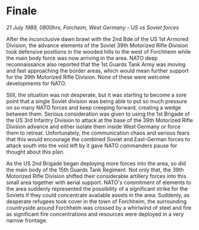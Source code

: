 # Finale

*21 July 1989, 0800hrs, Forcheim, West Germany - US vs Soviet forces*



After the inconclusive dawn brawl with the 2nd Bde of the US 1st Armored Division, the advance elements of the Soviet 39th Motorized Rifle Division took defensive positions in the wooded hills to the west of Forchheim while the main body force was now arriving in the area. NATO deep reconnaissance also reported that the 1st Guards Tank Army was moving and fast approaching the border areas, which would mean further support for the 39th Motorized Rifle Division. None of these were welcome developments for NATO.  

Still, the situation was not desperate, but it was starting to become a sore point that a single Soviet division was being able to put so much pressure on so many NATO forces and keep creeping forward, creating a wedge between them. Serious consideration was given to using the 1st Brigade of the US 3rd Infantry Division to attack at the base of the 39th Motorized Rifle Division advance and either isolate them inside West Germany or force them to retreat. Unfortunately, the communication chaos and serious fears that this would encourage the combined Soviet and East-German forces to attack south into the void left by it gave NATO commanders pause for thought about this plan. 

As the US 2nd Brigade began deploying more forces into the area, so did the main body of the 15th Guards Tank Regiment. Not only that, the 39th Motorized Rifle Division shifted their considerable artillery forces into this small area together with aerial support. NATO's commitment of elements to the area suddenly represented the possibility of a significant strike for the Soviets if they could concentrate available assets in the area. Suddenly, as desperate refugees took cover in the town of Forchheim, the surrounding countryside around Forchheim was crossed by a whirlwind of steel and fire as significant fire concentrations and resources were deployed in a very narrow frontage.
